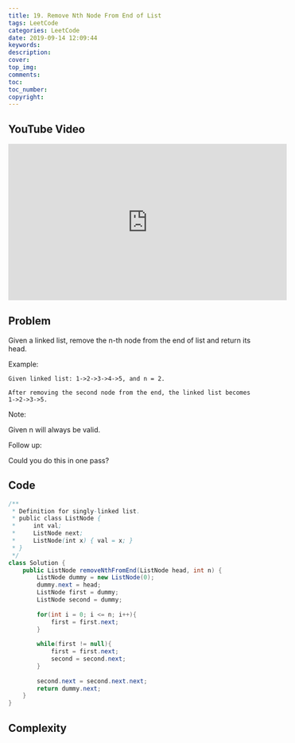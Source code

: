 ```yaml
---
title: 19. Remove Nth Node From End of List
tags: LeetCode
categories: LeetCode
date: 2019-09-14 12:09:44
keywords:
description:
cover:
top_img:
comments:
toc:
toc_number:
copyright:
---
```

## YouTube Video
<iframe width="560" height="315" src="https://www.youtube.com/embed/zSTt-x8JeFI" frameborder="0" allow="accelerometer; autoplay; encrypted-media; gyroscope; picture-in-picture" allowfullscreen></iframe>

## Problem
Given a linked list, remove the n-th node from the end of list and return its head.

Example:
```
Given linked list: 1->2->3->4->5, and n = 2.

After removing the second node from the end, the linked list becomes 1->2->3->5.
```
Note:

Given n will always be valid.

Follow up:

Could you do this in one pass?


## Code
```java
/**
 * Definition for singly-linked list.
 * public class ListNode {
 *     int val;
 *     ListNode next;
 *     ListNode(int x) { val = x; }
 * }
 */
class Solution {
    public ListNode removeNthFromEnd(ListNode head, int n) {
        ListNode dummy = new ListNode(0);
        dummy.next = head;
        ListNode first = dummy;
        ListNode second = dummy;
        
        for(int i = 0; i <= n; i++){
            first = first.next;
        }
        
        while(first != null){
            first = first.next;
            second = second.next;
        }
        
        second.next = second.next.next;
        return dummy.next;
    }
}
```

## Complexity

